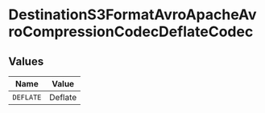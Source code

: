 # DestinationS3FormatAvroApacheAvroCompressionCodecDeflateCodec


## Values

| Name      | Value     |
| --------- | --------- |
| `DEFLATE` | Deflate   |